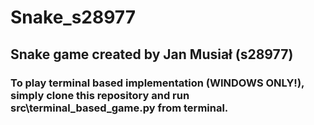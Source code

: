 # Snake_s28977
## Snake game created by Jan Musiał (s28977)
### To play terminal based implementation (WINDOWS ONLY!), simply clone this repository and run src\terminal_based_game.py from terminal.
